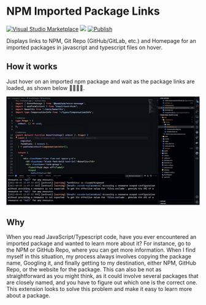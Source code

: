 # NPM Imported Package Links

[![Visual Studio Marketplace](https://vsmarketplacebadge.apphb.com/version/MainaWycliffe.view-package-on-npm.svg)](https://marketplace.visualstudio.com/items?itemName=MainaWycliffe.view-package-on-npm)
[![](https://vsmarketplacebadge.apphb.com/installs/MainaWycliffe.view-package-on-npm.svg)](https://marketplace.visualstudio.com/items?itemName=MainaWycliffe.view-package-on-npm)
[![Publish](https://github.com/mainawycliffe/npm-imported-packages-lens/actions/workflows/publish.yml/badge.svg)](https://github.com/mainawycliffe/npm-imported-packages-lens/actions/workflows/publish.yml)

Displays links to NPM, Git Repo (GitHub/GitLab, etc.) and Homepage for an
imported packages in javascript and typescript files on hover.

## How it works

Just hover on an imported npm package and wait as the package links are loaded,
as shown below 🤯🤯🤯🤯.

!["Screen shot for Open Imported Packages on NPM"](./screenshots/demo.gif)

## Why

When you read JavaScript/Typescript code, have you ever encountered an imported
package and wanted to learn more about it? For instance, go to the NPM or GitHub
Repo, where you can get more information. When I find myself in this situation,
my process always involves copying the package name, Googling it, and finally
getting to my destination, either NPM, GitHub Repo, or the website for the
package. This can also be not as straightforward as you might think, as it could
involve several packages that are closely named, and you have to figure out
which one is the correct one. This extension looks to solve this problem and
make it easy to learn more about a package.
